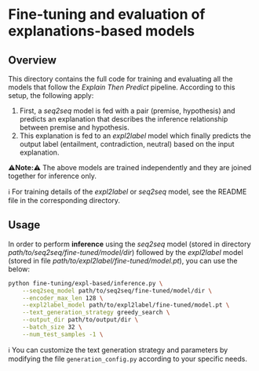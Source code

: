 # Fine-tuning and evaluation of explanations-based models

## Overview
This directory contains the full code for training and evaluating all the models that follow the *Explain Then Predict* pipeline. According to this setup, the following apply:

1. First, a _seq2seq_ model is fed with a pair (premise, hypothesis) and predicts an explanation that describes the inference relationship between premise and hypothesis.
2. This explanation is fed to an _expl2label_ model which finally predicts the output label (entailment, contradiction, neutral) based on the input explanation.

:warning:**Note:**:warning: The above models are trained independently and they are joined together for inference only.

:information_source: For training details of the _expl2label_ or _seq2seq_ model, see the README file in the corresponding directory.

## Usage
In order to perform **inference** using the _seq2seq_ model (stored in directory _path/to/seq2seq/fine-tuned/model/dir_) followed by the _expl2label_ model (stored in file _path/to/expl2label/fine-tuned/model.pt_), you can use the below:

```bash
python fine-tuning/expl-based/inference.py \
    --seq2seq_model path/to/seq2seq/fine-tuned/model/dir \
    --encoder_max_len 128 \
    --expl2label_model path/to/expl2label/fine-tuned/model.pt \
    --text_generation_strategy greedy_search \
    --output_dir path/to/output/dir \
    --batch_size 32 \
    --num_test_samples -1 \
```

:information_source: You can customize the text generation strategy and parameters by modifying the file `generation_config.py` according to your specific needs.